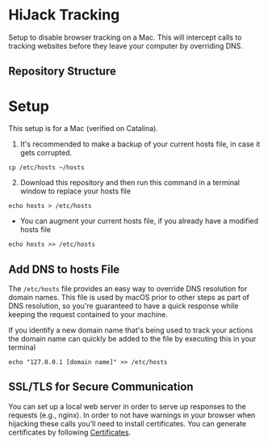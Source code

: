 # HiJack Tracking
Setup to disable browser tracking on a Mac.
This will intercept calls to tracking websites before they leave your computer by overriding DNS.

## Repository Structure

# Setup
This setup is for a Mac (verified on Catalina).

1. It's recommended to make a backup of your current hosts file, in case it gets corrupted.

```
cp /etc/hosts ~/hosts
```

2. Download this repository and then run this command in a terminal window to replace your hosts file

```
echo hosts > /etc/hosts
```

* You can augment your current hosts file, if you already have a modified hosts file

```
echo hosts >> /etc/hosts
```

## Add DNS to hosts File
The `/etc/hosts` file provides an easy way to override DNS resolution for domain names. This file is used by macOS prior to other steps as part of DNS resolution, so you're guaranteed to have a quick response while keeping the request contained to your machine.

If you identify a new domain name that's being used to track your actions the domain name can quickly be added to the file by executing this in your terminal

```
echo "127.0.0.1 [domain name]" >> /etc/hosts
```

## SSL/TLS for Secure Communication
You can set up a local web server in order to serve up responses to the requests (e.g., nginx). 
In order to not have warnings in your browser when hijacking these calls you'll need to install certificates.
You can generate certificates by following [Certificates](../../../certificates).
